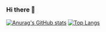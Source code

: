 ### Hi there 👋

[![Anurag's GitHub stats](https://github-readme-stats.vercel.app/api?username=qzylalala&theme=buefy)](https://github.com/anuraghazra/github-readme-stats)
[![Top Langs](https://github-readme-stats.vercel.app/api/top-langs/?username=qzylalala)](https://github.com/anuraghazra/github-readme-stats)

<!--
**qzylalala/qzylalala** is a ✨ _special_ ✨ repository because its `README.md` (this file) appears on your GitHub profile.

Here are some ideas to get you started:
[![Anurag's github stats](https://github-readme-stats.vercel.app/api?username=qzylalala&theme=radical)](https://github.com/anuraghazra/github-readme-stats)
- 🔭 I’m currently working on ...
- 🌱 I’m currently learning ...
- 👯 I’m looking to collaborate on ...
- 🤔 I’m looking for help with ...
- 💬 Ask me about ...
- 📫 How to reach me: ...
- 😄 Pronouns: ...
- ⚡ Fun fact: ...
-->

